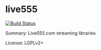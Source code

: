 #		live555

[![Build Status](https://travis-ci.org/UnitedRPMs/live555.svg?branch=master)](https://travis-ci.org/UnitedRPMs/live555)
 
Summary:	Live555.com streaming libraries
 
License:	LGPLv2+
 
